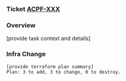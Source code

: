 ### Ticket [ACPF-XXX](https://frit.rickcloud.jp/jira/browse/ACPF-XXX)


### Overview
[provide task context and details]


### Infra Change 
```
[provide terraform plan summary]
Plan: 3 to add, 3 to change, 0 to destroy.
```

